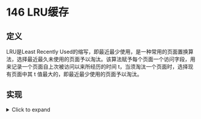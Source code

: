 # 146 LRU缓存
## 定义

LRU是Least Recently Used的缩写，即最近最少使用，是一种常用的页面置换算法，选择最近最久未使用的页面予以淘汰。该算法赋予每个页面一个访问字段，用来记录一个页面自上次被访问以来所经历的时间 t，当须淘汰一个页面时，选择现有页面中其 t 值最大的，即最近最少使用的页面予以淘汰。

## 实现

<details><summary>Click to expand</summary>

```c++
struct Node{
    int key,val;
    Node *prev,*next;
};

class LRUCache {
    int capacity;
    Node *dummy;
    std::unordered_map<int,Node* > node_map;
    void remove(Node *x){
        x->prev->next=x->next;
        x->next->prev=x->prev;
    }
    void push_front(Node *x){
        x->prev=dummy;
        x->next=dummy->next;
        dummy->next->prev=x;
        dummy->next=x;
    }
    Node *get_node(int k){
        auto iter=node_map.find(k);
        if(iter!=node_map.end())[[likely]]{
            auto node=iter->second;
            remove(node);
            push_front(node);
            return node;
        }   
        return nullptr;
    }

public:

    LRUCache(int capacity):capacity(capacity),dummy(new Node()) {
        dummy->next=dummy;
        dummy->prev=dummy;
    }
    
    int get(int key) {
        auto node=get_node(key);
        if(node) return node->val;
        return -1;
    }


    void put(int key, int value) {
        auto node=get_node(key);
        if(node){
            node->val=value;
            return;
        }
        node_map[key]=node=new Node(key,value);
        push_front(node);
        if(node_map.size()>capacity){
            auto node=dummy->prev;
            node_map.erase(node->key);
            remove(node);
            delete node;
        }
    }
};
```
</details>


